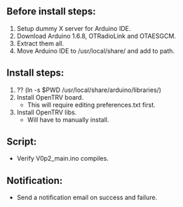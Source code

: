 ## Before install steps:
1. Setup dummy X server for Arduino IDE.
2. Download Arduino 1.6.8, OTRadioLink and OTAESGCM.
3. Extract them all.
4. Move Arduino IDE to /usr/local/share/ and add to path.

## Install steps:
1. ?? (ln -s $PWD /usr/local/share/arduino/libraries/)
2. Install OpenTRV board.
    - This will require editing preferences.txt first.
3. Install OpenTRV libs.
    - Will have to manually install.

## Script:
- Verify V0p2_main.ino compiles.

## Notification:
- Send a notification email on success and failure.
